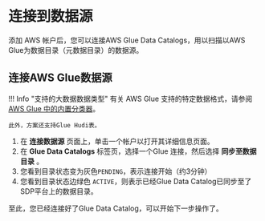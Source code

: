 # 连接到数据源
添加 AWS 帐户后，您可以连接AWS Glue Data Catalogs，用以扫描以AWS Glue为数据目录（元数据目录）的数据源。

## 连接AWS Glue数据源

!!! Info "支持的大数据数据类型"
    有关 AWS Glue 支持的特定数据格式，请参阅 [AWS Glue 中的内置分类器](https://docs.aws.amazon.com/glue/latest/dg/add-classifier.html)。
    
    此外，方案还支持Glue Hudi表。

1. 在 **连接数据源** 页面上，单击一个帐户以打开其详细信息页面。
2. 在 **Glue Data Catalogs** 标签页，选择一个Glue 连接，然后选择 **同步至数据目录** 。
3. 您看到目录状态变为灰色`PENDING`，表示连接开始（约3分钟）
4. 您看到目录状态边绿色 `ACTIVE`，则表示已经Glue Data Catalog已同步至了SDP平台上的数据目录。

至此，您已经连接好了Glue Data Catalog，可以开始下一步操作了。